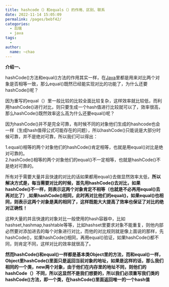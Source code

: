 ```yaml
---
title: hashcode（）和equals（）的作用、区别、联系
date: 2022-11-14 15:05:09
permalink: /pages/bebf42/
categories:
  - 后端
  - java
tags:
  - 
author: 
  name: ~chao
---
```

**介绍一、**

hashCode()方法和equal()方法的作用其实一样，在[Java](http://lib.csdn.net/base/java)里都是用来对比两个对象是否相等一致，那么equal()既然已经能实现对比的功能了，为什么还要hashCode()呢？

因为重写的equal（）里一般比较的比较全面比较复杂，这样效率就比较低，而利用hashCode()进行对比，则只要生成一个hash值进行比较就可以了，效率很高，那么hashCode()既然效率这么高为什么还要equal()呢？

因为hashCode()并不是完全可靠，有时候不同的对象他们生成的hashcode也会一样（生成hash值得公式可能存在的问题），所以hashCode()只能说是大部分时候可靠，并不是绝对可靠，所以我们可以得出：

1.equal()相等的两个对象他们的hashCode()肯定相等，也就是用equal()对比是绝对可靠的。<br />2.hashCode()相等的两个对象他们的equal()不一定相等，也就是hashCode()不是绝对可靠的。

所有对于需要大量并且快速的对比的话如果都用equal()去做显然效率太低，**所以解决方式是，每当需要对比的时候，首先用hashCode()去对比，如果hashCode()不一样，则表示这两个对象肯定不相等（也就是不必再用equal()去再对比了）,如果hashCode()相同，此时再对比他们的equal()，如果equal()也相同，则表示这两个对象是真的相同了，这样既能大大提高了效率也保证了对比的绝对正确性！**

这种大量的并且快速的对象对比一般使用的hash容器中，比如hashset,hashmap,hashtable等等，比如hashset里要求对象不能重复，则他内部必然要对添加进去的每个对象进行对比，而他的对比规则就是像上面说的那样，先hashCode()，如果hashCode()相同，再用equal()验证，如果hashCode()都不同，则肯定不同，这样对比的效率就很高了。

**然而hashCode()和equal()一样都是基本类Object里的方法，而和equal()一样，Object里hashCode()里面只是返回当前对象的地址，如果是这样的话，那么我们相同的一个类，new两个对象，由于他们在内存里的地址不同，则他们的hashCode（）不同，所以这显然不是我们想要的，所以我们必须重写我们类的hashCode()方法，即一个类，在hashCode()里面返回唯一的一个hash值**
